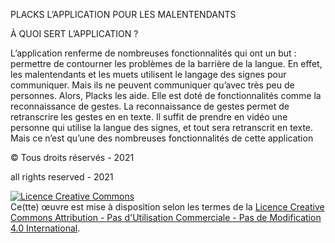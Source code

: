 PLACKS
L’APPLICATION POUR LES MALENTENDANTS 

À QUOI SERT L’APPLICATION ?

L’application renferme de nombreuses fonctionnalités qui ont un but : permettre de contourner les problèmes de la barrière de la langue. En effet, les malentendants et les muets utilisent le langage des signes pour communiquer. Mais ils ne peuvent communiquer qu’avec très peu de personnes. Alors, Placks les aide. Elle est doté de fonctionnalités comme la reconnaissance de gestes. La reconnaissance de gestes permet de retranscrire les gestes en en texte. Il suffit de prendre en vidéo une personne qui utilise la langue des signes, et tout sera retranscrit en texte. 
Mais ce n’est qu’une des nombreuses fonctionnalités de cette application



© Tous droits réservés - 2021

all rights reserved - 2021

<a rel="license" href="http://creativecommons.org/licenses/by-nc-nd/4.0/"><img alt="Licence Creative Commons" style="border-width:0" src="https://i.creativecommons.org/l/by-nc-nd/4.0/88x31.png" /></a><br />Ce(tte) œuvre est mise à disposition selon les termes de la <a rel="license" href="http://creativecommons.org/licenses/by-nc-nd/4.0/">Licence Creative Commons Attribution - Pas d&#39;Utilisation Commerciale - Pas de Modification 4.0 International</a>.
